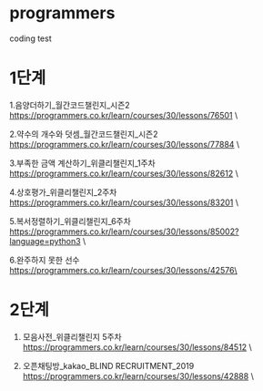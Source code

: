 # programmers
coding test 


# 1단계 

1.음양더하기_월간코드챌린지_시즌2 https://programmers.co.kr/learn/courses/30/lessons/76501 \ 

2.약수의 개수와 덧셈_월간코드챌린지_시즌2 https://programmers.co.kr/learn/courses/30/lessons/77884 \

3.부족한 금액 계산하기_위클리챌린지_1주차 https://programmers.co.kr/learn/courses/30/lessons/82612 \

4.상호평가_위클리챌린지_2주차 https://programmers.co.kr/learn/courses/30/lessons/83201 \

5.복서정렬하기_위클리챌린지_6주차 https://programmers.co.kr/learn/courses/30/lessons/85002?language=python3 \

6.완주하지 못한 선수 https://programmers.co.kr/learn/courses/30/lessons/42576\


# 2단계
1. 모음사전_위클리챌린지 5주차 https://programmers.co.kr/learn/courses/30/lessons/84512 \

2. 오픈채팅방_kakao_BLIND RECRUITMENT_2019 https://programmers.co.kr/learn/courses/30/lessons/42888 \


